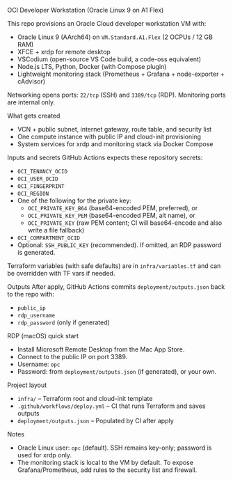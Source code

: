OCI Developer Workstation (Oracle Linux 9 on A1 Flex)

This repo provisions an Oracle Cloud developer workstation VM with:
- Oracle Linux 9 (AArch64) on `VM.Standard.A1.Flex` (2 OCPUs / 12 GB RAM)
- XFCE + xrdp for remote desktop
- VSCodium (open-source VS Code build, a code-oss equivalent)
- Node.js LTS, Python, Docker (with Compose plugin)
- Lightweight monitoring stack (Prometheus + Grafana + node-exporter + cAdvisor)

Networking opens ports: `22/tcp` (SSH) and `3389/tcp` (RDP). Monitoring ports are internal only.

What gets created
- VCN + public subnet, internet gateway, route table, and security list
- One compute instance with public IP and cloud-init provisioning
- System services for xrdp and monitoring stack via Docker Compose

Inputs and secrets
GitHub Actions expects these repository secrets:
- `OCI_TENANCY_OCID`
- `OCI_USER_OCID`
- `OCI_FINGERPRINT`
- `OCI_REGION`
- One of the following for the private key:
  - `OCI_PRIVATE_KEY_B64` (base64-encoded PEM, preferred), or
  - `OCI_PRIVATE_KEY_PEM` (base64-encoded PEM, alt name), or
  - `OCI_PRIVATE_KEY` (raw PEM content; CI will base64-encode and also write a file fallback)
- `OCI_COMPARTMENT_OCID`
- Optional: `SSH_PUBLIC_KEY` (recommended). If omitted, an RDP password is generated.

Terraform variables (with safe defaults) are in `infra/variables.tf` and can be overridden with TF vars if needed.

Outputs
After apply, GitHub Actions commits `deployment/outputs.json` back to the repo with:
- `public_ip`
- `rdp_username`
- `rdp_password` (only if generated)

RDP (macOS) quick start
- Install Microsoft Remote Desktop from the Mac App Store.
- Connect to the public IP on port 3389.
- Username: `opc`
- Password: from `deployment/outputs.json` (if generated), or your own.

Project layout
- `infra/` – Terraform root and cloud-init template
- `.github/workflows/deploy.yml` – CI that runs Terraform and saves outputs
- `deployment/outputs.json` – Populated by CI after apply

Notes
- Oracle Linux user: `opc` (default). SSH remains key-only; password is used for xrdp only.
- The monitoring stack is local to the VM by default. To expose Grafana/Prometheus, add rules to the security list and firewall.
